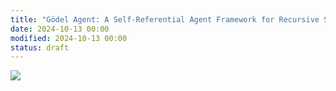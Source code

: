 ```yaml
---
title: "Gödel Agent: A Self-Referential Agent Framework for Recursive Self-Improvement"
date: 2024-10-13 00:00
modified: 2024-10-13 00:00
status: draft
---
```



![](../../../_media/godel-agent-a-self-referential-frameowkr-for-agents-recursively-self-improvement-abstract.png)